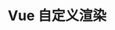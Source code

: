 ---
layout: post
title: Vue 自定义渲染
categories: [Vue]
description: 
keywords: Vue 自定义渲染.md
mermaid: false
sequence: false
flow: false
mathjax: false
mindmap: false
mindmap2: false
---
